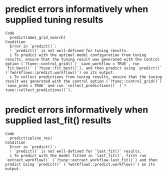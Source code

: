 # predict errors informatively when supplied tuning results

    Code
      predict(ames_grid_search)
    Condition
      Error in `predict()`:
      ! `predict()` is not well-defined for tuning results.
      i To predict with the optimal model configuration from tuning results, ensure that the tuning result was generated with the control option (`?tune::control_grid()`) `save_workflow = TRUE`, run `fit_best()` (`?tune::fit_best()`), and then predict using `predict()` (`?workflows::predict.workflow()`) on its output.
      i To collect predictions from tuning results, ensure that the tuning result was generated with the control option (`?tune::control_grid()`) `save_pred = TRUE` and run `collect_predictions()` (`?tune::collect_predictions()`).

# predict errors informatively when supplied last_fit() results

    Code
      predict(spline_res)
    Condition
      Error in `predict()`:
      ! `predict()` is not well-defined for `last_fit()` results.
      i To predict with the model fitted in `last_fit()`, first run `extract_workflow()` (`?tune::extract_workflow.last_fit()`) and then predict using `predict()` (`?workflows::predict.workflow()`) on its output.

